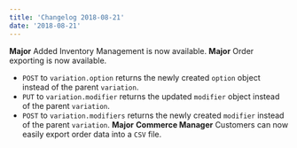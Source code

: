 ```yaml
---
title: 'Changelog 2018-08-21'
date: '2018-08-21'
---
```

**Major** Added ​Inventory Management is now available.
**Major** Order exporting is now available.
- `POST` to `variation.option` returns the newly created `option` object instead of the parent `variation`.
- `PUT` to `variation.modifier` returns the updated `modifier` object instead of the parent `variation`.
- `POST` to `variation.modifiers` returns the newly created `modifier` instead of the parent `variation`.
**Major** **Commerce Manager** Customers can now easily export order data into a `CSV` file.
